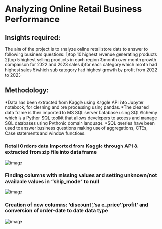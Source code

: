 # Analyzing Online Retail Business Performance
## Insights required:
The aim of the project is to analyze online retail store data to answer to following business questions:
 1)top 10 highest revenue generating products 
 2)top 5 highest selling products in each region
 3)month over month growth comparison for 2022 and 2023 sales
 4)for each category which month had highest sales 
 5)which sub category had highest growth by profit from 2022 to 2023
 
## Methodology:
*Data has been extracted from Kaggle using Kaggle API into Jupyter notebook, for cleaning and pre processing using pandas. 
*The cleaned data frame is then imported to MS SQL server Database using SQLAlchemy which is a Python SQL toolkit that allows developers to access and manage SQL databases using Pythonic domain language. 
*SQL queries have been used to answer business questions making use of aggregations, CTEs, Case statements and window functions.
### Retail Orders data imported from Kaggle through API & extracted from zip file into data frame
![image](https://github.com/user-attachments/assets/34d0bcf9-88a0-4d24-a5fe-f3df835f14b0)

### Finding columns with missing values and setting unknown/not available values in “ship_mode” to null
![image](https://github.com/user-attachments/assets/6c105eef-01af-4a47-8be8-54ad65a55845)

### Creation of new columns: ‘discount’,’sale_price’,’profit’ and conversion of order-date to date data type
![image](https://github.com/user-attachments/assets/5f1e84f8-b0da-4c28-aec1-0b246164f9b6)


